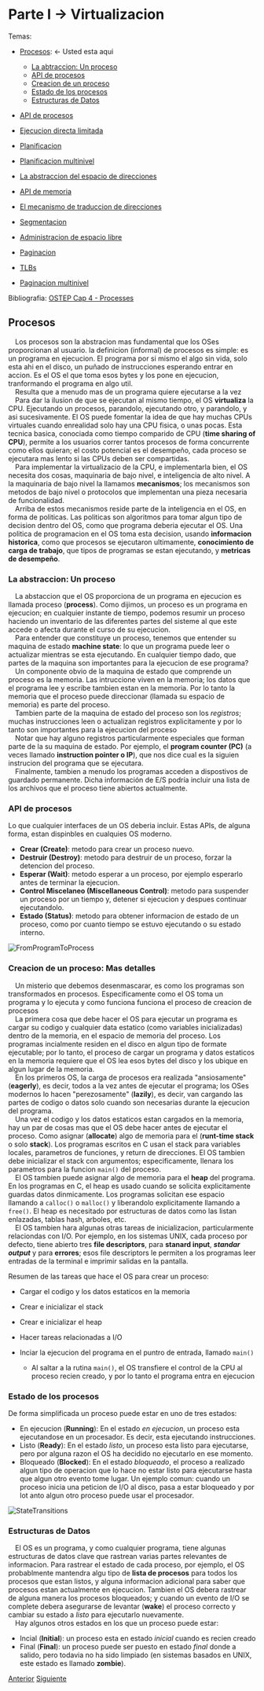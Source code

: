 # Parte I &rarr; Virtualizacion

Temas:

* [Procesos](#procesos): &larr; Usted esta aqui

  * [La abtraccion: Un proceso](#la-abstraccion-un-proceso)
  * [API de procesos](#api-de-procesos)
  * [Creacion de un proceso](#creacion-de-un-proceso-mas-detalles)
  * [Estado de los procesos](#estado-de-los-procesos)
  * [Estructuras de Datos](#estructuras-de-datos)

* [API de procesos](./API-de-procesos.md)
* [Ejecucion directa limitada](./Ejecucion-directa.md)
* [Planificacion](./Planificacion.md)
* [Planificacion multinivel](./Planificador-multinivel.md)
* [La abstraccion del espacio de direcciones](./Espacio-direcciones.md)
* [API de memoria](./API-memoria.md)
* [El mecanismo de traduccion de direcciones](./Traduccion-direcciones.md)
* [Segmentacion](./Segmentacion.md)
* [Administracion de espacio libre](./Espacio-libre.md)
* [Paginacion](./Paginacion.md)
* [TLBs](./TLBs.md)
* [Paginacion multinivel](./Paginacion-Multinivel.md/)

Bibliografia: [OSTEP Cap 4 - Processes](https://pages.cs.wisc.edu/~remzi/OSTEP/cpu-intro.pdf)

## Procesos

&emsp;Los procesos son la abstracion mas fundamental que los OSes proporcionan al usuario. la definicion (informal) de procesos es simple: es un programa en ejecucion. El programa por si mismo el algo sin vida, solo esta ahi en el disco, un puñado de instrucciones esperando entrar en accion. Es el OS el que toma esos bytes y los pone en ejecucion, tranformando el programa en algo util.</br>
&emsp;Resulta que a menudo mas de un programa quiere ejecutarse a la vez</br>
&emsp;Para dar la ilusion de que se ejecutan al mismo tiempo, el OS **virtualiza** la CPU. Ejecutando un procesos, parandolo, ejecutando otro, y parandolo, y asi sucesivamente. El OS puede fomentar la idea de que hay muchas CPUs virtuales cuando enrealidad solo hay una CPU fisica, o unas pocas. Esta tecnica basica, conociada como tiempo comparido de CPU (**time sharing of CPU**), permite a los usuarios correr tantos procesos de forma concurrente como ellos quieran; el costo potencial es el desempeño, cada proceso se ejecutara mas lento si las CPUs deben ser compartidas.</br>
&emsp;Para implementar la virtualizacio de la CPU, e implementarla bien, el OS necesita dos cosas, maquinaria de bajo nivel, e inteligencia de alto nivel. A la maquinaria de bajo nivel la llamamos **mecanismos**; los mecanismos son metodos de bajo nivel o protocolos que implementan una pieza necesaria de funcionalidad.</br>
&emsp;Arriba de estos mecanismos reside parte de la inteligencia en el OS, en forma de politicas. Las politicas son algoritmos para tomar algun tipo de decision dentro del OS, como que programa deberia ejecutar el OS. Una politica de programacion en el OS toma esta decision, usando **informacion historica**, como que procesos se ejecutaron ultimamente, **conocimiento de carga de trabajo**, que tipos de programas se estan ejecutando, y **metricas de desempeño**.</br>

### La abstraccion: Un proceso

&emsp;La abstaccion que el OS proporciona de un programa en ejecucion es llamada proceso (**process**). Como dijimos, un proceso es un programa en ejecucion; en cualquier instante de tiempo, podemos resumir un proceso haciendo un inventario de las diferentes partes del sisteme al que este accede o afecta durante el curso de su ejecucion.</br>
&emsp;Para entender que constituye un proceso, tenemos que entender su maquina de estado **machine state**: lo que un programa puede leer o actualizar mientras se esta ejecutando. En cualquier tiempo dado, que partes de la maquina son importantes para la ejecucion de ese programa?</br>
&emsp;Un componente obvio de la maquina de estado que comprende un proceso es la memoria. Las intruccione viven en la memoria; los datos que el programa lee y escribe tambien estan en la memoria. Por lo tanto la memoria que el proceso puede direccionar (llamada su espacio de memoria) es parte del proceso.</br>
&emsp;Tambien parte de la maquina de estado del proceso son los *registros*; muchas instrucciones leen o actualizan registros explicitamente y por lo tanto son importantes para la ejecucion del proceso</br>
&emsp;Notar que hay alguno registros particularmente especiales que forman parte de la su maquina de estado. Por ejemplo, el **program counter (PC)** (a veces llamado **instruction pointer o IP**), que nos dice cual es la siguien instrucion del programa que se ejecutara.</br>
&emsp;Finalmente, tambien a menudo los programas acceden a dispostivos de guardado permanente. Dicha información de E/S podría incluir una lista de los archivos que el proceso tiene abiertos actualmente.</br>

### API de procesos

Lo que cualquier interfaces de un OS deberia incluir. Estas APIs, de alguna forma, estan dispinbles en cualquies OS moderno.

* **Crear (Create)**: metodo para crear un proceso nuevo.
* **Destruir (Destroy)**: metodo para destruir de un proceso, forzar la detencion del proceso.
* **Esperar (Wait)**: metodo esperar a un proceso, por ejemplo esperarlo antes de terminar la ejecucion.
* **Control Miscelaneo (Miscellaneous Control)**: metodo para suspender un proceso por un tiempo y, detener si ejecucion y despues continuar ejecutandolo.
* **Estado (Status)**: metodo para obtener informacion de estado de un proceso, como por cuanto tiempo se estuvo ejecutando o su estado interno.

![FromProgramToProcess](../Imagenes/DelProgramaAlProceso.png)

### Creacion de un proceso: Mas detalles

&emsp;Un misterio que debemos desenmascarar, es como los programas son transformados en procesos. Especificamente como el OS toma un programa y lo ejecuta y como funciona funciona el proceso de creacion de procesos</br>
&emsp;La primera cosa que debe hacer el OS para ejecutar un programa es cargar su codigo y cualquier data estatico (como variables inicializadas) dentro de la memoria, en el espacio de memoria del proceso. Los programas incialmente residen en el disco en algun tipo de formate ejecutable; por lo tanto, el proceso de cargar un programa y datos estaticos en la memoria requiere que el OS lea esos bytes del disco y los ubique en algun lugar de la memoria.</br>
&emsp;En los primeros OS, la carga de procesos era realizada "ansiosamente" (**eagerly**), es decir, todos a la vez antes de ejecutar el programa; los OSes modernos lo hacen "perezosamente" (**lazily**), es decir, van cargando las partes de codigo o datos solo cuando son necesarias durante la ejecucion del programa.</br>
&emsp;Una vez el codigo y los datos estaticos estan cargados en la memoria, hay un par de cosas mas que el OS debe hacer antes de ejecutar el proceso. Como asignar (**allocate**) algo de memoria para el (**runt-time stack** o solo **stack**). Los programas escritos en C usan el stack para variables locales, parametros de funciones, y return de direcciones. El OS tambien debe inicializar el stack con argumentos; especificamente, llenara los parametros para la funcion ```main()``` del proceso.</br>
&emsp;El OS tambien puede asignar algo de memoria para el **heap** del programa. En los programas en C, el heap es usado cuando se solicita explicitamente guardas datos dinmicamente. Los programas solicitan ese espacio llamando a ```calloc()``` o ```malloc()``` y liberandolo explicitamente llamando a ```free()```. El heap es necesitado por estructuras de datos como las listan enlazadas, tablas hash, arboles, etc.</br>
&emsp;El OS tambien hara algunas otras tareas de inicializacion, particularmente relaciondas con I/O. Por ejemplo, en los sistemas UNIX, cada proceso por defecto, tiene abierto tres **file descriptors**, para **stanard input**, ***standar output*** y para **errores**; esos file descriptors le permiten a los programas leer entradas de la terminal e imprimir salidas en la pantalla.</br>

Resumen de las tareas que hace el OS para crear un proceso:

* Cargar el codigo y los datos estaticos en la memoria
* Crear e inicializar el stack
* Crear e inicializar el heap
* Hacer tareas relacionadas a I/O
* Inciar la ejecucion del programa en el puntro de entrada, llamado ```main()```
  
  * Al saltar a la rutina ```main()```, el OS transfiere el control de la CPU al proceso recien creado, y por lo tanto el programa entra en ejecucion

### Estado de los procesos

De forma simplificada un proceso puede estar en uno de tres estados:

* En ejecucion (**Running**): En el estado *en ejecucion*, un proceso esta ejecutandose en un procesador. Es decir, esta ejecutando instrucciones.
* Listo (**Ready**): En el estado *listo*, un proceso esta listo para ejecutarse, pero por alguna razon el OS ha decidido no ejecutarlo en ese momento.
* Bloqueado (**Blocked**): En el estado *bloqueado*, el proceso a realizado algun tipo de operacion que lo hace no estar listo para ejecutarse hasta que algun otro evento tome lugar. Un ejemplo comun: cuando un proceso inicia una peticion de I/O al disco, pasa a estar bloqueado y por lot anto algun otro proceso puede usar el procesador.

![StateTransitions](../Imagenes/EstadosProcesos.png)

### Estructuras de Datos

&emsp;El OS es un programa, y como cualquier programa, tiene algunas estructuras de datos clave que rastrean varias partes relevantes de informacion. Para rastrear el estado de cada proceso, por ejemplo, el OS probablmente mantendra algu tipo de **lista de procesos** para todos los procesos que estan listos, y alguna informacion adicional para saber que procesos estan actualmente en ejecucion. Tambien el OS debera rastrear de alguna manera los procesos bloqueados; y cuando un evento de I/O se complete debera asegurarse de levantar (**wake**) el proceso correcto y cambiar su estado a *listo* para ejecutarlo nuevamente.</br>
&emsp;Hay algunos otros estados en los que un proceso puede estar:

* Incial (**Initial**): un proceso esta en estado *inicial* cuando es recien creado
* Final (**Final**): un proceso puede ser puesto en estado *final* donde a salido, pero todavia no ha sido limpiado (en sistemas basados en UNIX, este estado es llamado **zombie**).

[Anterior](../Introduccion/Introduccion.md) [Siguiente](./API-de-procesos.md)
